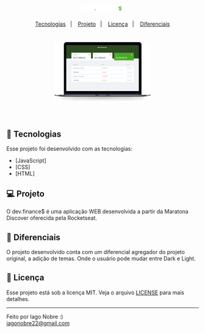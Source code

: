 <h1 align="center">
    <img alt="Dev Finance" title="Dev Finance" src=".github/logo.svg" width="20%" />
</h1>

<p align="center">
  <a href="#-tecnologias">Tecnologias</a>&nbsp;&nbsp;&nbsp;|&nbsp;&nbsp;&nbsp;
  <a href="#-projeto">Projeto</a>&nbsp;&nbsp;&nbsp;|&nbsp;&nbsp;&nbsp;
  <a href="#memo-licença">Licença</a>&nbsp;&nbsp;&nbsp;|&nbsp;&nbsp;&nbsp;
  <a href="#diferenciais">Diferenciais</a>
</p>

<h1 align="center">
    <img alt="Dev Finance" title="Dev Finance" src=".github/devfinances.png" width="50%" />
</h1>

<br>

## 🚀 Tecnologias

Esse projeto foi desenvolvido com as tecnologias:

- [JavaScript]
- [CSS]
- [HTML]

## 💻 Projeto

O dev.finance$ é uma aplicação WEB desenvolvida a partir da Maratona Discover oferecida pela Rocketseat.

## 🥇 Diferenciais

O projeto desenvolvido conta com um diferencial agregador do projeto original, a adição de temas. Onde o usuário pode mudar entre Dark e Light.

## :memo: Licença

Esse projeto está sob a licença MIT. Veja o arquivo [LICENSE](LICENSE) para mais detalhes.

---

Feito por Iago Nobre :) </br>
iagonobre22@gmail.com
